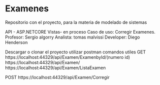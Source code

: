 # Examenes
Repositorio con el proyecto, para la materia de modelado de sistemas

API - ASP.NETCORE
Vistas- en proceso
Caso de uso: Corregir Examenes.
Profesor: Sergio algorry
Analista: tomas malvissi
Developer: Diego Henderson

Descargar o clonar el proyecto
utilizar postman
comandos utiles
GET
https://localhost:44329/api/Examen/ExamenbyId/(numero id)
https://localhost:44329/api/Examen/ 
https://localhost:44329/api/Examen/ListaExamen

POST
https://localhost:44329/api/Examen/Corregir

